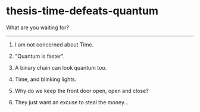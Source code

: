 # thesis-time-defeats-quantum
What are you waiting for?

---

1. I am not concerned about Time.

2. "Quantum is faster".

3. A binary chain can look quantum too.

4. Time, and blinking lights.

5. Why do we keep the front door open, open and close?

6. They just want an excuse to steal the money...
